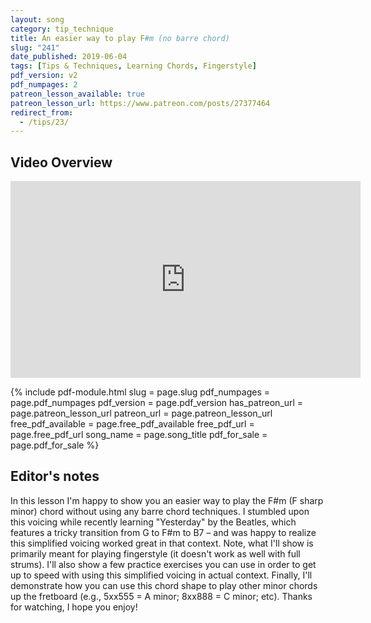 ```yaml
---
layout: song
category: tip_technique
title: An easier way to play F#m (no barre chord)
slug: "241"
date_published: 2019-06-04
tags: [Tips & Techniques, Learning Chords, Fingerstyle]
pdf_version: v2
pdf_numpages: 2
patreon_lesson_available: true
patreon_lesson_url: https://www.patreon.com/posts/27377464
redirect_from:
  - /tips/23/
---
```


## Video Overview

<iframe width="560" height="315" src="https://www.youtube.com/embed/j3j3vNxQP0k?showinfo=0" frameborder="0" allowfullscreen></iframe>

{% include pdf-module.html slug = page.slug pdf_numpages = page.pdf_numpages pdf_version = page.pdf_version has_patreon_url = page.patreon_lesson_url patreon_url = page.patreon_lesson_url free_pdf_available = page.free_pdf_available free_pdf_url = page.free_pdf_url song_name = page.song_title pdf_for_sale = page.pdf_for_sale %}

<!-- Coming later this morning! Check back soon... -->

## Editor's notes

In this lesson I'm happy to show you an easier way to play the F#m (F sharp minor) chord without using any barre chord techniques. I stumbled upon this voicing while recently learning "Yesterday" by the Beatles, which features a tricky transition from G to F#m to B7 – and was happy to realize this simplified voicing worked great in that context. Note, what I'll show is primarily meant for playing fingerstyle (it doesn't work as well with full strums). I'll also show a few practice exercises you can use in order to get up to speed with using this simplified voicing in actual context. Finally, I'll demonstrate how you can use this chord shape to play other minor chords up the fretboard (e.g., 5xx555 = A minor; 8xx888 = C minor; etc). Thanks for watching, I hope you enjoy!
